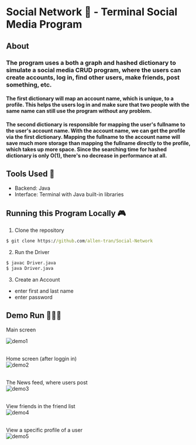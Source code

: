 # Social Network 👥 - Terminal Social Media Program

## About
### The program uses a both a graph and hashed dictionary to simulate a social media CRUD program, where the users can create accounts, log in, find other users, make friends, post something, etc.

#### The first dictionary will map an account name, which is unique, to a profile. This helps the users log in and make sure that two people with the same name can still use the program without any problem.

#### The second dictionary is responsible for mapping the user's fullname to the user's account name. With the account name, we can get the profile via the first dictionary. Mapping the fullname to the account name will save much more storage than mapping the fullname directly to the profile, which takes up more space. Since the searching time for hashed dictionary is only O(1), there's no decrease in performance at all.

## Tools Used 🔧
- Backend: Java
- Interface: Terminal with Java built-in libraries


## Running this Program Locally 🎮
1. Clone the repository
```cmd
$ git clone https://github.com/allen-tran/Social-Network
```
2. Run the Driver
```cmd
$ javac Driver.java
$ java Driver.java
```
3. Create an Account
- enter first and last name
- enter password


## Demo Run 🏃🏻‍♂️
Main screen<br>

![demo1](https://user-images.githubusercontent.com/83048295/131197358-afb27c25-3d38-4836-8f81-21cb64d0f2c6.png)

<br>Home screen (after loggin in)<br>
![demo2](https://user-images.githubusercontent.com/83048295/131197382-8ef77808-ac36-42b2-b22d-0d7d7c40644e.png)

<br>The News feed, where users post<br>
![demo3](https://user-images.githubusercontent.com/83048295/131197502-34135d2e-b6f6-4569-b5e2-332e92fcc5b8.png)

<br>View friends in the friend list<br>
![demo4](https://user-images.githubusercontent.com/83048295/131197523-66ebe931-0603-42f1-8039-ec9a2ceaa1a4.png)

<br>View a specific profile of a user<br>
![demo5](https://user-images.githubusercontent.com/83048295/131197532-dbce6ab3-a0af-46c6-a75a-8e99c11a60c9.png)


